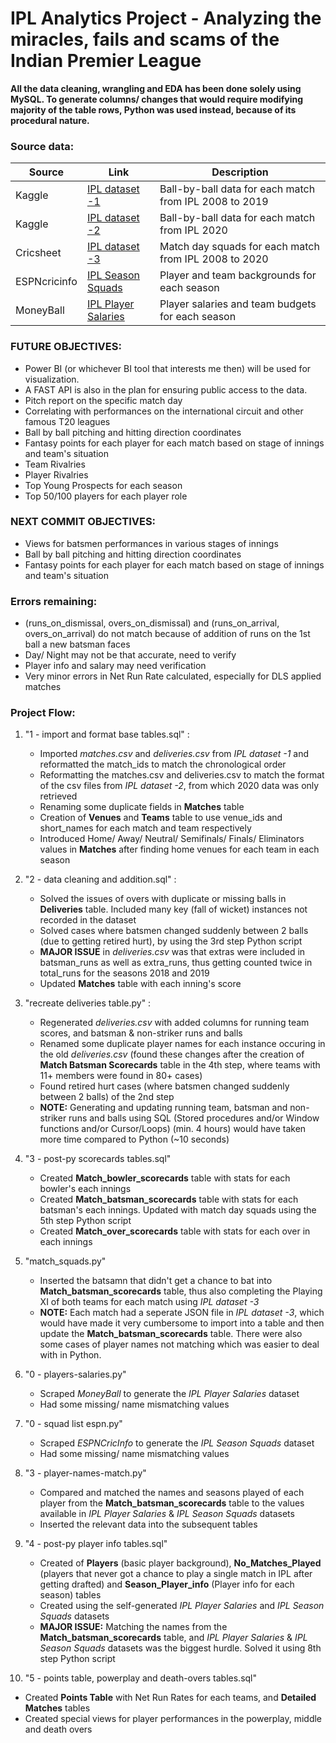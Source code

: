 # IPL Analytics Project - Analyzing the miracles, fails and scams of the Indian Premier League

**All the data cleaning, wrangling and EDA has been done solely using MySQL. To generate columns/ changes that would require modifying majority of the table rows, Python was used instead, because of its procedural nature.**

### Source data:
Source          |                            Link                          |        Description
----------------|----------------------------------------------------------|-----------------------------
Kaggle | <a href='https://www.kaggle.com/nowke9/ipldata'>IPL dataset -1</a> | Ball-by-ball data for each match from IPL 2008 to 2019
Kaggle | <a href='https://www.kaggle.com/patrickb1912/ipl-complete-dataset-20082020'>IPL dataset -2</a> | Ball-by-ball data for each match from IPL 2020
Cricsheet | <a href='https://cricsheet.org/matches/'>IPL dataset -3</a> | Match day squads for each match from IPL 2008 to 2020
ESPNcricinfo | <a href='https://cricsheet.org/matches/'>IPL Season Squads</a> | Player and team backgrounds for each season
MoneyBall | <a href='https://cricsheet.org/matches/'>IPL Player Salaries</a> | Player salaries and team budgets for each season

### FUTURE OBJECTIVES: 
- Power BI (or whichever BI tool that interests me then) will be used for visualization. 
- A FAST API is also in the plan for ensuring public access to the data. 
- Pitch report on the specific match day
- Correlating with performances on the international circuit and other famous T20 leagues
- Ball by ball pitching and hitting direction coordinates 
- Fantasy points for each player for each match based on stage of innings and team's situation
- Team Rivalries
- Player Rivalries
- Top Young Prospects for each season
- Top 50/100 players for each player role

### NEXT COMMIT OBJECTIVES:
- Views for batsmen performances in various stages of innings
- Ball by ball pitching and hitting direction coordinates 
- Fantasy points for each player for each match based on stage of innings and team's situation


### Errors remaining:
- (runs_on_dismissal, overs_on_dismissal) and (runs_on_arrival, overs_on_arrival) do not match because of addition of runs on the 1st ball a new batsman faces
- Day/ Night may not be that accurate, need to verify
- Player info and salary may need verification
- Very minor errors in Net Run Rate calculated, especially for DLS applied matches  

### Project Flow:

1. "1 - import and format base tables.sql" :
   - Imported *matches.csv* and *deliveries.csv* from *IPL dataset -1* and reformatted the match_ids to match the chronological order
   - Reformatting the matches.csv and deliveries.csv to match the format of the csv files from *IPL dataset -2*, from which 2020 data was only retrieved
   - Renaming some duplicate fields in **Matches** table
   - Creation of **Venues** and **Teams** table to use venue_ids and short_names for each match and team respectively
   - Introduced Home/ Away/ Neutral/ Semifinals/ Finals/ Eliminators values in **Matches** after finding home venues for each team in each season

2. "2 - data cleaning and addition.sql" :
   - Solved the issues of overs with duplicate or missing balls in **Deliveries** table. Included many key (fall of wicket) instances not recorded in the dataset 
   - Solved cases where batsmen changed suddenly between 2 balls (due to getting retired hurt), by using the 3rd step Python script
   - **MAJOR ISSUE** in *deliveries.csv* was that extras were included in batsman_runs as well as extra_runs, thus getting counted twice in total_runs for the seasons 2018 and 2019
   - Updated **Matches** table with each inning's score
   
3. "recreate deliveries table.py" : 
   - Regenerated *deliveries.csv* with added columns for running team scores, and batsman & non-striker runs and balls
   - Renamed some duplicate player names for each instance occuring in the old *deliveries.csv* (found these changes after the creation of **Match Batsman Scorecards** table in the 4th step, where teams with 11+ members were found in 80+ cases)
   - Found retired hurt cases (where batsmen changed suddenly between 2 balls) of the 2nd step
   - **NOTE:** Generating and updating running team, batsman and non-striker runs and balls using SQL (Stored procedures and/or Window functions and/or Cursor/Loops) (min. 4 hours) would have taken more time compared to Python (~10 seconds)

4. "3 - post-py scorecards tables.sql"
   - Created **Match_bowler_scorecards** table with stats for each bowler's each innings
   - Created **Match_batsman_scorecards** table with stats for each batsman's each innings. Updated with match day squads using the 5th step Python script
   - Created **Match_over_scorecards** table with stats for each over in each innings

5. "match_squads.py"
   - Inserted the batsamn that didn't get a chance to bat into **Match_batsman_scorecards** table, thus also completing the Playing XI of both teams for each match using *IPL dataset -3*
   - **NOTE:** Each match had a seperate JSON file in *IPL dataset -3*, which would have made it very cumbersome to import into a table and then update the **Match_batsman_scorecards** table. There were also some cases of player names not matching which was easier to deal with in Python.  

6. "0 - players-salaries.py"
   - Scraped *MoneyBall* to generate the *IPL Player Salaries* dataset
   - Had some missing/ name mismatching values

7. "0 - squad list espn.py"
   - Scraped *ESPNCricInfo* to generate the *IPL Season Squads* dataset
   - Had some missing/ name mismatching values

8. "3 - player-names-match.py"
   - Compared and matched the names and seasons played of each player from the **Match_batsman_scorecards** table to the values available in *IPL Player Salaries* & *IPL Season Squads* datasets
   - Inserted the relevant data into the subsequent tables 

9. "4 - post-py player info tables.sql"
   - Created of **Players** (basic player background), **No_Matches_Played** (players that never got a chance to play a single match in IPL after getting drafted) and **Season_Player_info** (Player info for each season) tables
   - Created using the self-generated *IPL Player Salaries* and *IPL Season Squads* datasets
   - **MAJOR ISSUE:** Matching the names from the **Match_batsman_scorecards** table, and *IPL Player Salaries* & *IPL Season Squads* datasets was the biggest hurdle. Solved it using 8th step Python script

10. "5 - points table, powerplay and death-overs tables.sql"
   - Created **Points Table** with Net Run Rates for each teams, and **Detailed Matches** tables
   - Created special views for player performances in the powerplay, middle and death overs
